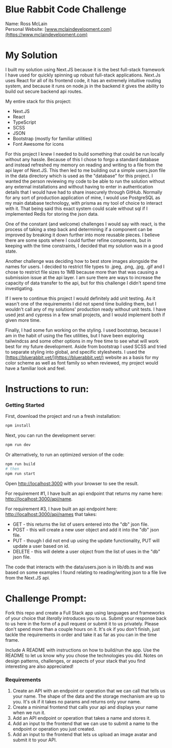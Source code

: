 
# Blue Rabbit Code Challenge

Name: Ross McLain <br>
Personal Website: [www.mclaindevelopment.com](https://www.mclaindevelopment.com) <br>

# My Solution
I built my solution using Next.JS because it is the best full-stack framework I have used 
for quickly spinning up robust full-stack applications. Next.Js uses React for all of its frontend code, 
it has an extremely intuitive routing system, and because it runs on node.js in the backend it gives the ability 
to build out secure backend api routes.

My entire stack for this project:
- Next.JS
- React
- TypeScript
- SCSS
- JSON
- Bootstrap (mostly for familiar utilities)
- Font Awesome for icons

For this project I knew I needed to build something that could be run locally without any hassle. 
Because of this I chose to forgo a standard database and instead refreshed my memory on reading and writing to a file 
from the api layer of Next.JS. This then led to me building out a simple users.json file in the data directory 
which is used as the "database" for this project. I wanted the person reviewing my code to be able to run the solution 
without any external installations and without having to enter in authentication details that I would have had to 
share insecurely through GitHub. Normally for any sort of production application of mine, I would use PostgreSQL 
as my main database technology, with prisma as my tool of choice to interact with it. That being said this exact system could scale without sql if 
I implemented Redis for storing the json data.

One of the constant (and welcome) challenges I would say with react, is the process of taking a step back and determining if a component 
can be improved by breaking it down further into more reusable pieces. I believe there are some spots where I could further 
refine components, but in keeping with the time constraints, I decided that my solution was in a good state.

Another challenge was deciding how to best store images alongside the names for users. I decided to restrict file types to
.jpeg, .png, .jpg, .gif and I chose to restrict file sizes to 1MB because more than that was causing a submission issue at the api layer. I am
sure there are ways to increase the capacity of data transfer to the api, but for this challenge I didn't spend time investigating.

If I were to continue this project I would definitely add unit testing. As it wasn't one of the requirements I did not spend
time building them, but I wouldn't call any of my solutions' production ready without unit tests. I have used jest and cypress in a few
small projects, and I would implement both if given more time.

Finally, I had some fun working on the styling. I used bootstrap, because I am in the habit of using the flex utilities, but 
I have been exploring tailwindcss and some other options in my free time to see what will work best for my future development.
Aside from bootstrap I used SCSS and tried to separate styling into global, and specific stylesheets. I used the [https://bluerabbit.vet/](https://bluerabbit.vet/) website
as a basis for my color scheme as well as font family so when reviewed, my project would have a familiar look and feel.




# Instructions to run:
### Getting Started
First, download the project and run a fresh installation:


```bash
npm install
```


Next, you can run the development server:

```bash
npm run dev
```

Or alternatively, to run an optimized version of the code:

```bash
npm run build
# then 
npm run start
```


Open [http://localhost:3000](http://localhost:3000) with your browser to see the result.

For requirement #1, I have built an api endpoint that returns my name here: [http://localhost:3000/api/name](http://localhost:3000/api/name).

For requirement #3, I have built an api endpoint here: [http://localhost:3000/api/names](http://localhost:3000/api/names) that takes:
- GET - this returns the list of users entered into the "db" json file.
- POST - this will create a new user object and add it into the "db" json file.
- PUT - though I did not end up using the update functionality, PUT will update a user based on id.
- DELETE - this will delete a user object from the list of uses in the "db" json file.

The code that interacts with the data/users.json is in lib/db.ts and was based on some examples I found relating to reading/writing json to a file live
from the Next.JS api.


# Challenge Prompt:

Fork this repo and create a Full Stack app using languages and frameworks of your choice that 
*literally* introduces you to us. Submit your response back to us here in the form of a pull 
request or submit it to us privately. Please don't spend more than a couple hours on it. It's ok
if you don't finish, just tackle the requirements in order and take it as far as you can in the time frame.

Include A README with instructions on how to build/run the app. Use the README to let us know
why you chose the technologies you did. Notes on design patterns, challenges, or aspects
of your stack that you find interesting are also appreciated!

### Requirements
1. Create an API with an endpoint or operation that we can call that tells us your name. The shape of the data 
and the storage mechanism are up to you. It's ok if it takes no params and returns only your name.
2. Create a minimal frontend that calls your api and displays your name when we run it.
3. Add an API endpoint or operation that takes a name and stores it.
4. Add an input to the frontend that we can use to submit a name to the endpoint or operation you just created.  
5. Add an input to the frontend that lets us upload an image avatar and submit it to your API.







    




